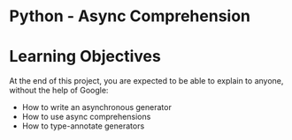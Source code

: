# Python - Async Comprehension

# Learning Objectives

At the end of this project, you are expected to be able to explain to anyone, without the help of Google:

* How to write an asynchronous generator
* How to use async comprehensions
* How to type-annotate generators

